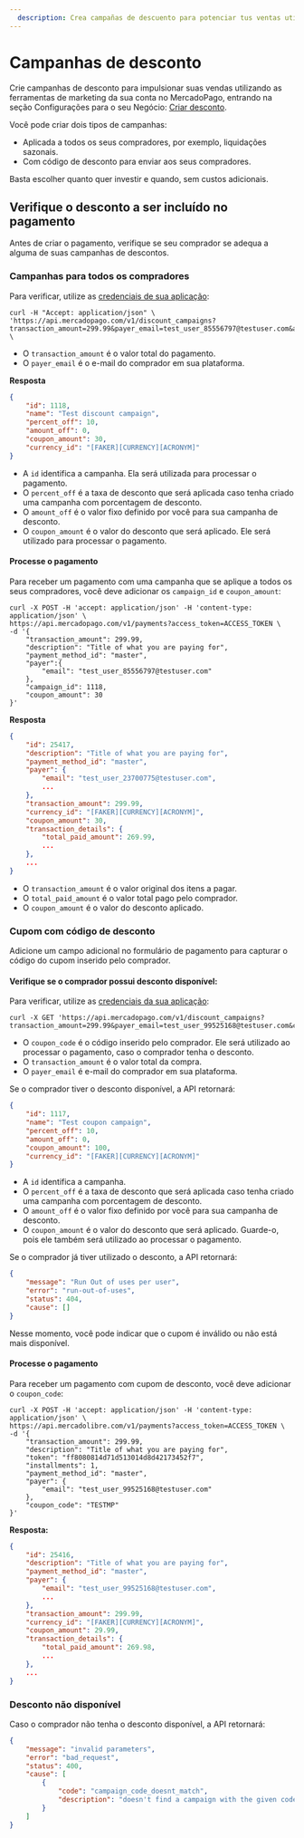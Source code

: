 ```yaml
---
  description: Crea campañas de descuento para potenciar tus ventas utilizando las herramientas de marketing de tu cuenta de MercadoPago
---
```



# Campanhas de desconto

Crie campanhas de desconto para impulsionar suas vendas utilizando as ferramentas de marketing da sua conta no MercadoPago, entrando na seção Configurações para o seu Negócio: [Criar desconto](https://www.mercadopago.com.ar/campaigns/create).

Você pode criar dois tipos de campanhas:

* Aplicada a todos os seus compradores, por exemplo, liquidações sazonais.
* Com código de desconto para enviar aos seus compradores.

Basta escolher quanto quer investir e quando, sem custos adicionais.

## Verifique o desconto a ser incluído no pagamento

Antes de criar o pagamento, verifique se seu comprador se adequa a alguma de suas campanhas de descontos.

### Campanhas para todos os compradores

Para verificar, utilize as [credenciais de sua aplicação](https://www.mercadopago.com/mla/account/credentials):

```curl
curl -H "Accept: application/json" \
'https://api.mercadopago.com/v1/discount_campaigns?transaction_amount=299.99&payer_email=test_user_85556797@testuser.com&access_token=ACCESS_TOKEN' \
```

- O `transaction_amount` é o valor total do pagamento.
- O `payer_email` é o e-mail do comprador em sua plataforma.

**Resposta**

```json
{
    "id": 1118,
    "name": "Test discount campaign",
    "percent_off": 10,
    "amount_off": 0,
    "coupon_amount": 30,
    "currency_id": "[FAKER][CURRENCY][ACRONYM]"
}
```

- A `id` identifica a campanha. Ela será utilizada para processar o pagamento.
- O `percent_off` é a taxa de desconto que será aplicada caso tenha criado uma campanha com porcentagem de desconto.
- O `amount_off` é o valor fixo definido por você para sua campanha de desconto.
- O `coupon_amount` é o valor do desconto que será aplicado. Ele será utilizado para processar o pagamento.

#### Processe o pagamento

Para receber um pagamento com uma campanha que se aplique a todos os seus compradores, você deve adicionar os  `campaign_id` e `coupon_amount`:

```curl
curl -X POST -H 'accept: application/json' -H 'content-type: application/json' \
https://api.mercadopago.com/v1/payments?access_token=ACCESS_TOKEN \
-d '{
    "transaction_amount": 299.99,
    "description": "Title of what you are paying for",
    "payment_method_id": "master",
    "payer":{
        "email": "test_user_85556797@testuser.com"
    },
    "campaign_id": 1118,
    "coupon_amount": 30
}'
```

**Resposta**

```json
{
	"id": 25417,
	"description": "Title of what you are paying for",
	"payment_method_id": "master",
	"payer": {
		"email": "test_user_23700775@testuser.com",
		...
	},
	"transaction_amount": 299.99,
	"currency_id": "[FAKER][CURRENCY][ACRONYM]",
	"coupon_amount": 30,
	"transaction_details": {
		"total_paid_amount": 269.99,
		...
	},
	...
}
```

- O `transaction_amount` é o valor original dos itens a pagar.
- O `total_paid_amount` é o valor total pago pelo comprador.
- O `coupon_amount` é o valor do desconto aplicado.


### Cupom com código de desconto

Adicione um campo adicional no formulário de pagamento para capturar o código do cupom inserido pelo comprador.

#### Verifique se o comprador possui desconto disponível:

Para verificar, utilize as [credenciais da sua aplicação](https://www.mercadopago.com/mla/account/credentials):

```curl
curl -X GET 'https://api.mercadopago.com/v1/discount_campaigns?transaction_amount=299.99&payer_email=test_user_99525168@testuser.com&coupon_code=TESTMP&access_token=ACCESS_TOKEN'
```

- O `coupon_code` é o código inserido pelo comprador. Ele será utilizado ao processar o pagamento, caso o comprador tenha o desconto.
- O `transaction_amount` é o valor total da compra.
- O `payer_email` é e-mail do comprador em sua plataforma.

Se o comprador tiver o desconto disponível, a API retornará:

```json
{
    "id": 1117,
    "name": "Test coupon campaign",
    "percent_off": 10,
    "amount_off": 0,
    "coupon_amount": 100,
    "currency_id": "[FAKER][CURRENCY][ACRONYM]"
}
```

- A `id` identifica a campanha.
- O `percent_off` é a taxa de desconto que será aplicada caso tenha criado uma campanha com porcentagem de desconto.
- O `amount_off` é o valor fixo definido por você para sua campanha de desconto.
- O `coupon_amount` é o valor do desconto que será aplicado. Guarde-o, pois ele também será utilizado ao processar o pagamento.


Se o comprador já tiver utilizado o desconto, a API retornará:

```json
{
    "message": "Run Out of uses per user",
    "error": "run-out-of-uses",
    "status": 404,
    "cause": []
}
```

Nesse momento, você pode indicar que o cupom é inválido ou não está mais disponível.

#### Processe o pagamento

Para receber um pagamento com cupom de desconto, você deve adicionar o  `coupon_code`:

```curl
curl -X POST -H 'accept: application/json' -H 'content-type: application/json' \
https://api.mercadolibre.com/v1/payments?access_token=ACCESS_TOKEN \
-d '{
    "transaction_amount": 299.99,
    "description": "Title of what you are paying for",
    "token": "ff8080814d71d513014d8d42173452f7",
    "installments": 1,
    "payment_method_id": "master",
    "payer": {
        "email": "test_user_99525168@testuser.com"
    },
    "coupon_code": "TESTMP"
}'
```

**Resposta:**

```json
{
	"id": 25416,
	"description": "Title of what you are paying for",
	"payment_method_id": "master",
	"payer": {
		"email": "test_user_99525168@testuser.com",
		...
	},
	"transaction_amount": 299.99,
	"currency_id": "[FAKER][CURRENCY][ACRONYM]",
	"coupon_amount": 29.99,
	"transaction_details": {
		"total_paid_amount": 269.98,
		...
	},
	...
}
```

### Desconto não disponível

Caso o comprador não tenha o desconto disponível, a API retornará:

```json
{
    "message": "invalid parameters",
    "error": "bad_request",
    "status": 400,
    "cause": [
        {
            "code": "campaign_code_doesnt_match",
            "description": "doesn't find a campaign with the given code"
        }
    ]
}
```
